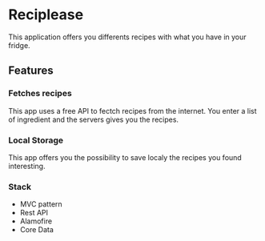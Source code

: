# Reciplease

This application offers you differents recipes with what you have in your fridge.

## Features

### Fetches recipes

This app uses a free API to fectch recipes from the internet. You enter a list of ingredient and the servers gives you the recipes.

### Local Storage

This app offers you the possibility to save localy the recipes you found interesting.

### Stack
- MVC pattern
- Rest API
- Alamofire
- Core Data
